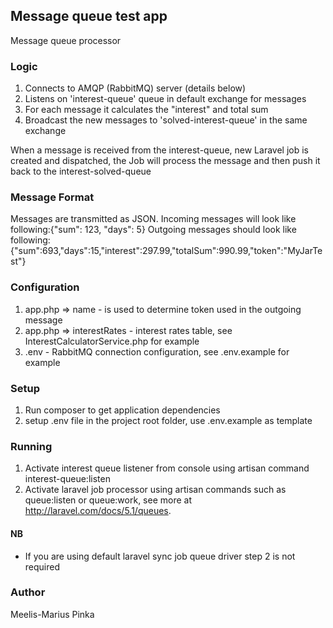 ## Message queue test app

Message queue processor

### Logic

1. Connects to AMQP (RabbitMQ) server (details below)
2. Listens on 'interest-queue' queue in default exchange for messages
3. For each message it calculates the "interest" and total sum
4. Broadcast the new messages to 'solved-interest-queue' in the same exchange

When a message is received from the interest-queue, new Laravel job is created and dispatched, the Job will process the message and then push it back to the interest-solved-queue

### Message Format
Messages are transmitted as JSON.
Incoming messages will look like following:{"sum": 123, "days": 5}
Outgoing messages should look like following:
{"sum":693,"days":15,"interest":297.99,"totalSum":990.99,"token":"MyJarTest"}

### Configuration

1. app.php => name - is used to determine token used in the outgoing message
2. app.php => interestRates - interest rates table, see InterestCalculatorService.php for example
3. .env - RabbitMQ connection configuration, see .env.example for example

### Setup

1. Run composer to get application dependencies
2. setup .env file in the project root folder, use .env.example as template

### Running

1. Activate interest queue listener from console using artisan command interest-queue:listen
2. Activate laravel job processor using artisan commands such as queue:listen or queue:work, see more at http://laravel.com/docs/5.1/queues.

#### NB
* If you are using default laravel sync job queue driver step 2 is not required

### Author

Meelis-Marius Pinka
